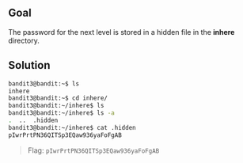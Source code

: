 ## Goal
The password for the next level is stored in a hidden file in the **inhere** directory.

## Solution
```bash
bandit3@bandit:~$ ls
inhere
bandit3@bandit:~$ cd inhere/
bandit3@bandit:~/inhere$ ls
bandit3@bandit:~/inhere$ ls -a
.  ..  .hidden
bandit3@bandit:~/inhere$ cat .hidden 
pIwrPrtPN36QITSp3EQaw936yaFoFgAB
```
> Flag: `pIwrPrtPN36QITSp3EQaw936yaFoFgAB`
